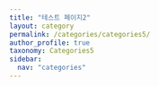 ```yaml
---
title: "테스트 페이지2"
layout: category
permalink: /categories/categories5/
author_profile: true
taxonomy: Categories5
sidebar:
  nav: "categories"
---
```

